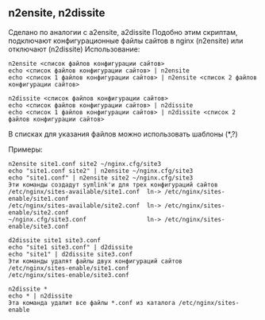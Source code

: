 ## n2ensite, n2dissite
Сделано по аналогии с a2ensite, a2dissite
Подобно этим скриптам, подключают конфигурационные файлы сайтов в nginx (n2ensite) или отключают (n2dissite)
Использование:
    
    n2ensite <список файлов конфигурации сайтов>
    echo <список файлов конфигурации сайтов> | n2ensite
    echo <список 1 файлов конфигурации сайтов> | n2ensite <список 2 файлов конфигурации сайтов>

    n2dissite <список файлов конфигурации сайтов>
    echo <список файлов конфигурации сайтов> | n2dissite
    echo <список 1 файлов конфигурации сайтов> | n2dissite <список 2 файлов конфигурации сайтов>

В списках для указания файлов можно использовать шаблоны (*,?)

Примеры:

    n2ensite site1.conf site2 ~/nginx.cfg/site3
    echo "site1.conf site2" | n2ensite ~/nginx.cfg/site3
    echo "site1.conf" | n2ensite site2 ~/nginx.cfg/site3
    Эти команды создадут symlink'и для трех конфигураций сайтов
    /etc/nginx/sites-available/site1.conf  ln-> /etc/nginx/sites-enable/site1.conf
    /etc/nginx/sites-available/site2.conf  ln-> /etc/nginx/sites-enable/site2.conf
    ~/nginx.cfg/site3.conf                 ln-> /etc/nginx/sites-enable/site3.conf

    d2dissite site1 site3.conf
    echo "site1 site3.conf" | d2dissite
    echo "site1" | d2dissite site3.conf
    Эти команды удалят файлы двух конфигураций сайтов
    /etc/nginx/sites-enable/site1.conf
    /etc/nginx/sites-enable/site3.conf

    n2dissite *
    echo * | n2dissite
    Эта команда удалит все файлы *.conf из каталога /etc/nginx/sites-enable
    